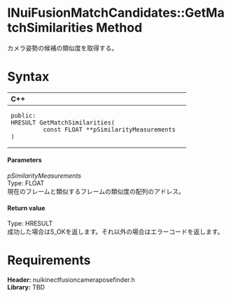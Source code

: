 INuiFusionMatchCandidates::GetMatchSimilarities Method  
======================================================  

カメラ姿勢の候補の類似度を取得する。 <span id="syntaxSection"></span>

Syntax  
======  

<table>
<colgroup>
<col width="100%" />
</colgroup>
<thead>
<tr class="header">
<th align="left">C++</th>
</tr>
</thead>
<tbody>
<tr class="odd">
<td align="left"><pre><code>public:  
HRESULT GetMatchSimilarities(  
         const FLOAT **pSimilarityMeasurements  
)</code></pre></td>
</tr>
</tbody>
</table>

<span id="ID4EG"></span>
#### Parameters  

*pSimilarityMeasurements*    
Type: FLOAT  
現在のフレームと類似するフレームの類似度の配列のアドレス。  

<span id="ID4EP"></span>
#### Return value  

Type: HRESULT  
成功した場合はS\_OKを返します。それ以外の場合はエラーコードを返します。  

<span id="requirements"></span>

Requirements  
============  

**Header:** nuikinectfusioncameraposefinder.h  
**Library:** TBD  



<!--Please do not edit the data in the comment block below.-->
<!--
TOCTitle : GetMatchSimilarities Method
RLTitle : INuiFusionMatchCandidates::GetMatchSimilarities Method
KeywordK : GetMatchSimilarities method
KeywordK : INuiFusionMatchCandidates::GetMatchSimilarities method
KeywordF : INuiFusionMatchCandidates::GetMatchSimilarities
KeywordF : GetMatchSimilarities
KeywordF : Microsoft.Kinect.nuikinectfusioncameraposefinder.INuiFusionMatchCandidates.GetMatchSimilarities(FLOAT)
KeywordA : M:Microsoft.Kinect.nuikinectfusioncameraposefinder.INuiFusionMatchCandidates.GetMatchSimilarities(FLOAT)
AssetID : M:Microsoft.Kinect.nuikinectfusioncameraposefinder.INuiFusionMatchCandidates.GetMatchSimilarities(FLOAT)
Locale : en-us
CommunityContent : 1
APIType : Managed
APILocation : 
APIName : Microsoft.Kinect.nuikinectfusioncameraposefinder.INuiFusionMatchCandidates::GetMatchSimilarities
TargetOS : Windows
TopicType : kbSyntax
DevLang : C++
DocSet : K4Wv2
ProjType : K4Wv2Proj
Technology : Kinect for Windows
Product : Kinect for Windows SDK v2
productversion : 20
-->
